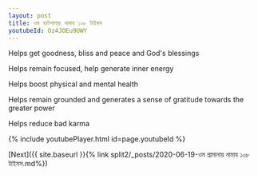 ```yaml
---
layout: post
title: ওম ভাটশালায় নামায ১০৮ টাইমস
youtubeId: Oz4JOEu9UWY
---
```

 
 
Helps get goodness, bliss and peace and God's blessings
 
Helps remain focused, help generate inner energy 
 
Helps boost physical and mental health 
 
Helps remain grounded and generates a sense of gratitude towards the greater power 
 
Helps reduce bad karma
 
 
 
 


{% include youtubePlayer.html id=page.youtubeId %}
 
[Next]({{ site.baseurl }}{% link  split2/_posts/2020-06-19-ওম শ্রামানায় নামায ১০৮ টাইমস.md%})
 
